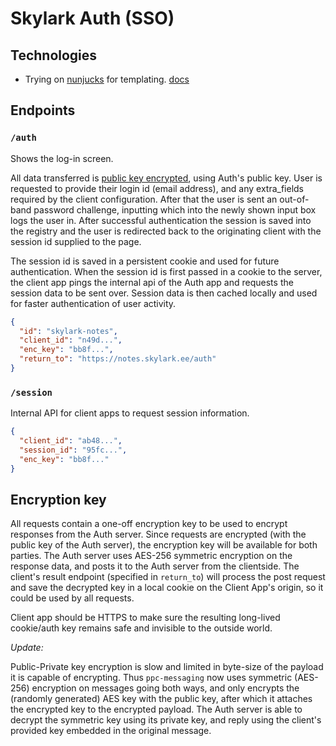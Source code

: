 # Skylark Auth (SSO)

## Technologies
- Trying on [nunjucks](https://github.com/mozilla/nunjucks) for templating. [docs](https://mozilla.github.io/nunjucks/templating.html)


## Endpoints

### `/auth`

Shows the log-in screen.

All data transferred is [public key encrypted](https://stackoverflow.com/a/31061352), using Auth's public key. User is requested to provide their login id (email address), and any extra_fields required by the client configuration. After that the user is sent an out-of-band password challenge, inputting which into the newly shown input box logs the user in. After successful authentication the session is saved into the registry and the user is redirected back to the originating client with the session id supplied to the page.

The session id is saved in a persistent cookie and used for future authentication. When the session id is first passed in a cookie to the server, the client app pings  the internal api of the Auth app and requests the session data to be sent over. Session data is then cached locally and used for faster authentication of user activity.


```json
{
  "id": "skylark-notes",
  "client_id": "n49d...",
  "enc_key": "bb8f...",
  "return_to": "https://notes.skylark.ee/auth"
}
```

### `/session`

Internal API for client apps to request session information.

```json
{
  "client_id": "ab48...",
  "session_id": "95fc...",
  "enc_key": "bb8f..."
}
```

## Encryption key

All requests contain a one-off encryption key to be used to encrypt responses from the Auth server. Since requests are encrypted (with the public key of the Auth server), the encryption key will be available for both parties. The Auth server uses AES-256 symmetric encryption on the response data, and posts it to the Auth server from the clientside. The client's result endpoint (specified in `return_to`) will process the post request and save the decrypted key in a local cookie on the Client App's origin, so it could be used by all requests.

Client app should be HTTPS to make sure the resulting long-lived cookie/auth key remains safe and invisible to the outside world.

_Update:_

Public-Private key encryption is slow and limited in byte-size of the payload it is capable of encrypting. Thus `ppc-messaging` now uses symmetric (AES-256) encryption on messages going both ways, and only encrypts the (randomly generated) AES key with the public key, after which it attaches the encrypted key to the encrypted payload. The Auth server is able to decrypt the symmetric key using its private key, and reply using the client's provided key embedded in the original message.
